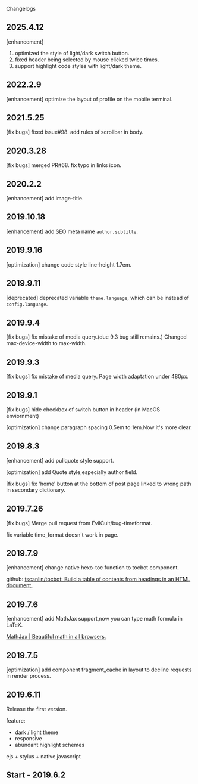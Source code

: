 Changelogs

## 2025.4.12

\[enhancement\]  

1. optimized the style of light/dark switch button.
2. fixed header being selected by mouse clicked twice times.
3. support highlight code styles with light/dark theme.

## 2022.2.9

\[enhancement\] optimize the layout of profile on the mobile terminal.

## 2021.5.25

\[fix bugs\] fixed issue#98. add rules of scrollbar in body.

## 2020.3.28

\[fix bugs\] merged PR#68. fix typo in links icon. 

## 2020.2.2

\[enhancement\] add image-title. 

## 2019.10.18

\[enhancement\] add SEO meta name `author,subtitle`.

## 2019.9.16

\[optimization\] change code style line-height 1.7em.

## 2019.9.11

\[deprecated\] deprecated variable `theme.language`, which can be instead of `config.language`.

## 2019.9.4

\[fix bugs\] fix mistake of media query.(due 9.3 bug still remains.) Changed max-device-width to max-width.

## 2019.9.3

\[fix bugs\] fix mistake of media query. Page width adaptation under 480px.

## 2019.9.1

\[fix bugs\] hide checkbox of switch button in header (in MacOS enviornment)

\[optimization\] change paragraph spacing 0.5em to 1em.Now it's more clear.

## 2019.8.3

\[enhancement\] add pullquote style support.

\[optimization\] add Quote style,especially author field.

\[fix bugs\] fix 'home' button at the bottom of post page linked to wrong path in secondary dictionary.
## 2019.7.26
\[fix bugs\] Merge pull request from EvilCult/bug-timeformat.

fix variable time_format doesn't work in page. 

## 2019.7.9

\[enhancement\] change native hexo-toc function to tocbot component.

github: [tscanlin/tocbot: Build a table of contents from headings in an HTML document.](https://github.com/tscanlin/tocbot)


## 2019.7.6

\[enhancement\] add MathJax support,now you can type math formula in LaTeX.

[MathJax | Beautiful math in all browsers.](https://www.mathjax.org/)


## 2019.7.5

\[optimization\] add component fragment_cache in layout to decline requests in render process.

## 2019.6.11

Release the first version.

feature:
- dark / light theme
- responsive
- abundant highlight schemes

ejs + stylus + native javascript

## Start - 2019.6.2
